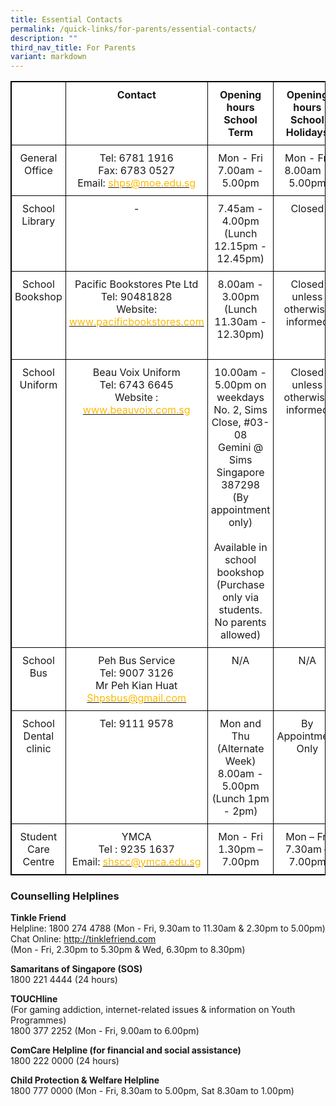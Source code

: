 ```yaml
---
title: Essential Contacts
permalink: /quick-links/for-parents/essential-contacts/
description: ""
third_nav_title: For Parents
variant: markdown
---
```

<style type="text/css">
.tg  {border-collapse:collapse;border-spacing:0;}
.tg td{border-color:black;border-style:solid;border-width:1px;
  overflow:hidden;padding:10px 5px;word-break:normal;}
.tg th{border-color:black;border-style:solid;border-width:1px;
 overflow:hidden;padding:10px 5px;word-break:normal;}
.tg .tg-nbj5{background-color:#FFF;border-color:inherit;text-align:center;vertical-align:top}
</style>
<table class="tg" style="border: 1px solid black">
<thead>
  <tr style="border: 1px solid black">
    <th class="tg-nbj5" style="border: 1px solid black"><span style="background-color:initial"> </span><br></th>
    <th class="tg-nbj5" style="border: 1px solid black">Contact</th>
    <th class="tg-nbj5" style="border: 1px solid black">Opening hours<br>School Term</th>
    <th class="tg-nbj5" style="border: 1px solid black">Opening hours School Holidays</th>
  </tr>
</thead>
<tbody>
  <tr style="border: 1px solid black">
    <td class="tg-nbj5" style="border: 1px solid black">General Office</td>
    <td class="tg-nbj5" style="border: 1px solid black">Tel: 6781 1916<br>Fax: 6783 0527<br>Email: <a href="mailto:shps@moe.edu.sg"><span style="text-decoration:none;color:#FDB900">shps@moe.edu.sg</span></a> </td>
    <td class="tg-nbj5" style="border: 1px solid black">Mon - Fri<br>7.00am - 5.00pm<br> </td>
    <td class="tg-nbj5" style="border: 1px solid black">Mon - Fri<br>8.00am - 5.00pm</td>
  </tr>
  <tr style="border: 1px solid black">
    <td class="tg-nbj5" style="border: 1px solid black">School Library<br> </td>
    <td class="tg-nbj5" style="border: 1px solid black">-</td>
    <td class="tg-nbj5" style="border: 1px solid black">7.45am - 4.00pm<br>(Lunch <span style="background-color:initial">12.15pm - 12.45pm)</span><br> </td>
    <td class="tg-nbj5" style="border: 1px solid black">Closed</td>
  </tr>
  <tr style="border: 1px solid black">
    <td class="tg-nbj5" style="border: 1px solid black">School Bookshop</td>
    <td class="tg-nbj5" style="border: 1px solid black">Pacific Bookstores Pte Ltd<br>Tel: 90481828<br>Website:<br> <a href="http://www.pacificbookstores.com/"><span style="text-decoration:none;color:#FDB900">www.pacificbookstores.com</span></a></td>
    <td class="tg-nbj5" style="border: 1px solid black">8.00am - 3.00pm<br>(Lunch 11.30am - 12.30pm)<br><br> </td>
    <td class="tg-nbj5" style="border: 1px solid black">Closed unless<br>otherwise informed</td>
  </tr>
  <tr style="border: 1px solid black">
    <td class="tg-nbj5" style="border: 1px solid black">School Uniform</td>
    <td class="tg-nbj5" style="border: 1px solid black">Beau Voix Uniform<br>Tel: 6743 6645<br>Website :<br><a href="http://www.beauvoix.com.sg"><span style="text-decoration:none;color:#FDB900">www.beauvoix.com.sg</span></a><br> </td>
    <td class="tg-nbj5" style="border: 1px solid black">10.00am - 5.00pm on weekdays<br>No. 2, Sims Close, #03-08<br>Gemini @ Sims<br>Singapore 387298<br>(By appointment only)<br><br>Available in school bookshop<br>(Purchase only via students. No parents allowed)</td>
    <td class="tg-nbj5">Closed unless<br>otherwise informed</td>
  </tr>
  <tr style="border: 1px solid black">
    <td class="tg-nbj5" style="border: 1px solid black">School Bus</td>
    <td class="tg-nbj5" style="border: 1px solid black">Peh Bus Service<br>Tel: 9007 3126<br>Mr Peh Kian Huat<br> <a href="mailto:Shpsbus@gmail.com"><span style="text-decoration:none;color:#FDB900;background-color:initial">Shpsbus@gmail.com</span></a></td>
    <td class="tg-nbj5" style="border: 1px solid black">N/A</td>
    <td class="tg-nbj5" style="border: 1px solid black">N/A</td>
  </tr>
  <tr style="border: 1px solid black">
    <td class="tg-nbj5" style="border: 1px solid black">School Dental clinic<br> </td>
    <td class="tg-nbj5" style="border: 1px solid black">Tel: 9111 9578</td>
    <td class="tg-nbj5" style="border: 1px solid black">Mon and Thu<br>(Alternate Week)<br>8.00am - 5.00pm<br>(Lunch 1pm - 2pm)<br> </td>
    <td class="tg-nbj5" style="border: 1px solid black">By Appointment<br>Only</td>
  </tr>
  <tr style="border: 1px solid black">
    <td class="tg-nbj5" style="border: 1px solid black">Student Care Centre</td>
    <td class="tg-nbj5" style="border: 1px solid black">YMCA<br>Tel : 9235 1637<br>Email: <a href="mailto:shscc@ymca.edu.sg"><span style="text-decoration:none;color:#FDB900">shscc@ymca.edu.sg</span></a><br>
    </td><td class="tg-nbj5" style="border: 1px solid black">Mon - Fri <br>1.30pm – 7.00pm<br></td>
    <td class="tg-nbj5" style="border: 1px solid black">Mon – Fri<br>7.30am – 7.00pm</td>
  </tr>
</tbody>
</table>

### **Counselling Helplines**

**Tinkle Friend**<br>
Helpline: 1800 274 4788 (Mon - Fri, 9.30am to 11.30am &amp; 2.30pm to 5.00pm) <br>
Chat Online: http://tinklefriend.com <br>
(Mon - Fri, 2.30pm to 5.30pm &amp; Wed, 6.30pm to 8.30pm)

**Samaritans of Singapore (SOS)** <br>
1800 221 4444 (24 hours)

**TOUCHline** <br>
(For gaming addiction, internet-related issues &amp; information on Youth Programmes) <br>
1800 377 2252 (Mon - Fri, 9.00am to 6.00pm)

**ComCare Helpline (for financial and social assistance)** <br>
1800 222 0000 (24 hours)

**Child Protection &amp; Welfare Helpline** <br>
1800 777 0000 (Mon - Fri, 8.30am to 5.00pm, Sat 8.30am to 1.00pm)